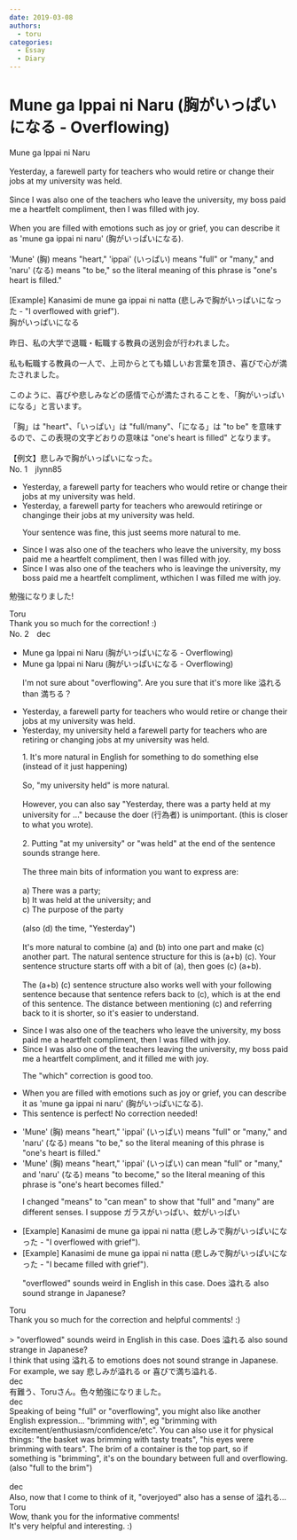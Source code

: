 ```yaml
---
date: 2019-03-08
authors:
  - toru
categories:
  - Essay
  - Diary
---
```


<h1 id="subject_show">Mune ga Ippai ni Naru (胸がいっぱいになる - Overflowing)</h1>
<div class="date" hidden>Mar 8, 2019 15:44</div>
<div id="post"><div id="body_show_ori">
Mune ga Ippai ni Naru<br/><br/>Yesterday, a farewell party for teachers who would retire or change their jobs at my university was held.<br/><br/>Since I was also one of the teachers who leave the university, my boss paid me a heartfelt compliment, then I was filled with joy.<br/><br/>When you are filled with emotions such as joy or grief, you can describe it as 'mune ga ippai ni naru' (胸がいっぱいになる).<br/><br/>'Mune' (胸) means "heart," 'ippai' (いっぱい) means "full" or "many," and 'naru' (なる) means "to be," so the literal meaning of this phrase is "one's heart is filled."<br/><br/>[Example] Kanasimi de mune ga ippai ni natta (悲しみで胸がいっぱいになった - "I overflowed with grief").
</div></div>

<!-- more -->

<div id="post_ja"><div id="body_show_mo">
胸がいっぱいになる<br/><br/>昨日、私の大学で退職・転職する教員の送別会が行われました。<br/><br/>私も転職する教員の一人で、上司からとても嬉しいお言葉を頂き、喜びで心が満たされました。<br/><br/>このように、喜びや悲しみなどの感情で心が満たされることを、「胸がいっぱいになる」と言います。<br/><br/>「胸」は "heart"、「いっぱい」は "full/many"、「になる」は "to be" を意味するので、この表現の文字どおりの意味は "one's heart is filled" となります。<br/><br/>【例文】悲しみで胸がいっぱいになった。
</div></div>
<div id="block"><div class="first_name"> No. 1　<span class="just_name">jlynn85</span></div><div id="block2">
<ul class="correction_field">
<li class="incorrect">Yesterday, a farewell party for teachers who would retire or change their jobs at my university was held.</li>
<li class="corrected correct">
Yesterday, a farewell party for teachers who <span class="f_red">are</span><span class="f_gray"><span class="sline">would</span></span> retir<span class="f_red">ing</span><span class="f_gray"><span class="sline">e</span></span> or chang<span class="f_red">ing</span><span class="f_gray"><span class="sline">e</span></span> their jobs at my university was held.
<p class="correction_comment">Your sentence was fine, this just seems more natural to me.</p>
</li>
</ul>
<ul class="correction_field">
<li class="incorrect">Since I was also one of the teachers who leave the university, my boss paid me a heartfelt compliment, then I was filled with joy.</li>
<li class="corrected correct">
Since I was also one of the teachers who <span class="f_red">is </span>leav<span class="f_red">ing</span><span class="f_gray"><span class="sline">e</span></span> the university, my boss paid me a heartfelt compliment<span class="f_gray"><span class="sline">,</span></span> <span class="f_red">w</span><span class="f_gray"><span class="sline">t</span></span>h<span class="f_red">ich</span><span class="f_gray"><span class="sline">en</span></span> <span class="f_gray"><span class="sline">I was </span></span>filled <span class="f_red">me </span>with joy.
</li>
</ul>
<p class="comment_small">
 勉強になりました!
</p>

</div><div class="name"><span class="just_name">Toru</span><br>
Thank you so much for the correction! :)
</div>
</div>
<div id="block"><div class="first_name"> No. 2　<span class="just_name">dec</span></div><div id="block2">
<ul class="correction_field">
<li class="incorrect">Mune ga Ippai ni Naru (胸がいっぱいになる - Overflowing)</li>
<li class="corrected correct">
Mune ga Ippai ni Naru (胸がいっぱいになる - <span class="f_red">Overflowing</span>)
<p class="correction_comment">I'm not sure about "overflowing". Are you sure that it's more like 溢れる than 満ちる？</p>
</li>
</ul>
<ul class="correction_field">
<li class="incorrect">Yesterday, a farewell party for teachers who would retire or change their jobs at my university was held.</li>
<li class="corrected correct">
Yesterday, <span class="f_blue">my university held</span> a farewell party for teachers <span class="f_blue">who are retiring or changing jobs</span> <span class="f_red"><span class="sline">at my university was held</span></span>.
<p class="correction_comment">1. It's more natural in English for something to do something else (instead of it just happening)<br/><br/>So, "my university held" is more natural.<br/><br/>However, you can also say "Yesterday, there was a party held at my university for ..." because the doer (行為者) is unimportant. (this is closer to what you wrote).<br/><br/>2. Putting "at my university" or "was held" at the end of the sentence sounds strange here.<br/><br/>The three main bits of information you want to express are:<br/><br/>a) There was a party;<br/>b) It was held at the university; and<br/>c) The purpose of the party<br/><br/>(also (d) the time, "Yesterday")<br/><br/>It's more natural to combine (a) and (b) into one part and make (c) another part. The natural sentence structure for this is (a+b) (c). Your sentence structure starts off with a bit of (a), then goes (c) (a+b).<br/><br/>The (a+b) (c) sentence structure also works well with your following sentence because that sentence refers back to (c), which is at the end of this sentence. The distance between mentioning (c) and referring back to it is shorter, so it's easier to understand.</p>
</li>
</ul>
<ul class="correction_field">
<li class="incorrect">Since I was also one of the teachers who leave the university, my boss paid me a heartfelt compliment, then I was filled with joy.</li>
<li class="corrected correct">
Since I was also one of the teachers <span class="f_blue">leaving</span> the university, my boss paid me a heartfelt compliment, <span class="f_blue">and</span> <span class="f_blue">it filled me</span> with joy.
<p class="correction_comment">The "which" correction is good too.</p>
</li>
</ul>
<ul class="correction_field">
<li class="incorrect">When you are filled with emotions such as joy or grief, you can describe it as 'mune ga ippai ni naru' (胸がいっぱいになる).</li>
<li class="corrected perfect">This sentence is perfect! No correction needed!</li>
</ul>
<ul class="correction_field">
<li class="incorrect">'Mune' (胸) means "heart," 'ippai' (いっぱい) means "full" or "many," and 'naru' (なる) means "to be," so the literal meaning of this phrase is "one's heart is filled."</li>
<li class="corrected correct">
'Mune' (胸) means "heart," 'ippai' (いっぱい) <span class="f_blue">can mean</span> "full" or "many," and 'naru' (なる) means "to <span class="f_blue">become</span>," so the literal meaning of this phrase is "one's heart <span class="f_blue">becomes</span> filled."
<p class="correction_comment">I changed "means" to "can mean" to show that "full" and "many" are different senses. I suppose ガラスがいっぱい、蚊がいっぱい</p>
</li>
</ul>
<ul class="correction_field">
<li class="incorrect">[Example] Kanasimi de mune ga ippai ni natta (悲しみで胸がいっぱいになった - "I overflowed with grief").</li>
<li class="corrected correct">
[Example] Kanasimi de mune ga ippai ni natta (悲しみで胸がいっぱいになった - "<span class="f_blue">I became</span> <span class="f_blue">filled</span> with grief").
<p class="correction_comment">"overflowed" sounds weird in English in this case. Does 溢れる also sound strange in Japanese?</p>
</li>
</ul>
</div><div class="name"><span class="just_name">Toru</span><br>
Thank you so much for the correction and helpful comments! :)<br/><br/>&gt; "overflowed" sounds weird in English in this case. Does 溢れる also sound strange in Japanese?<br/>I think that using 溢れる to emotions does not sound strange in Japanese. For example, we say 悲しみが溢れる or 喜びで満ち溢れる.
</div>
<div class="name"><span class="just_name">dec</span><br>
有難う、Toruさん。色々勉強になりました。
</div>
<div class="name"><span class="just_name">dec</span><br>
Speaking of being "full" or "overflowing", you might also like another English expression... "brimming with", eg "brimming with excitement/enthusiasm/confidence/etc". You can also use it for physical things: "the basket was brimming with tasty treats", "his eyes were brimming with tears". The brim of a container is the top part, so if something is "brimming", it's on the boundary between full and overflowing. (also "full to the brim")<br/><br/>
</div>
<div class="name"><span class="just_name">dec</span><br>
Also, now that I come to think of it, "overjoyed" also has a sense of 溢れる…
</div>
<div class="name"><span class="just_name">Toru</span><br>
Wow, thank you for the informative comments!<br/>It's very helpful and interesting. :)
</div>
</div>
